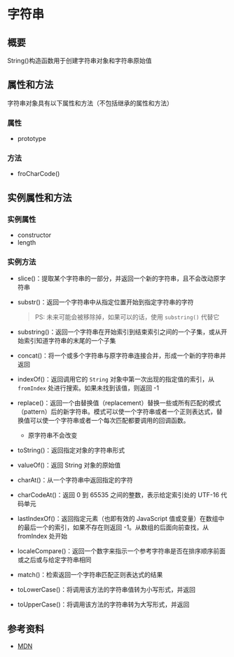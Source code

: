 # 字符串

## 概要

String()构造函数用于创建字符串对象和字符串原始值

## 属性和方法

字符串对象具有以下属性和方法（不包括继承的属性和方法）

### **属性**

-   prototype

### **方法**

-   froCharCode()

## 实例属性和方法

### **实例属性**

-   constructor
-   length

### **实例方法**

-   slice()：提取某个字符串的一部分，并返回一个新的字符串，且不会改动原字符串

-   substr()：返回一个字符串中从指定位置开始到指定字符串的字符

    > PS: 未来可能会被移除掉，如果可以的话，使用 `substring()` 代替它

-   substring()：返回一个字符串在开始索引到结束索引之间的一个子集，或从开始索引知道字符串的末尾的一个子集

-   concat()：将一个或多个字符串与原字符串连接合并，形成一个新的字符串并返回

-   indexOf()：返回调用它的 `String` 对象中第一次出现的指定值的索引，从 `fromIndex` 处进行搜索。如果未找到该值，则返回 -1

-   replace()：返回一个由替换值（replacement）替换一些或所有匹配的模式（pattern）后的新字符串。模式可以使一个字符串或者一个正则表达式，替换值可以使一个字符串或者一个每次匹配都要调用的回调函数。

    -   原字符串不会改变

-   toString()：返回指定对象的字符串形式

-   valueOf()：返回 String 对象的原始值

-   charAt()：从一个字符串中返回指定的字符

-   charCodeAt()：返回 0 到 65535 之间的整数，表示给定索引处的 UTF-16 代码单元

-   lastIndexOf()：返回指定元素（也即有效的 JavaScript 值或变量）在数组中的最后一个的索引，如果不存在则返回 -1。从数组的后面向前查找，从 fromIndex 处开始

-   localeCompare()：返回一个数字来指示一个参考字符串是否在排序顺序前面或之后或与给定字符串相同

-   match()：检索返回一个字符串匹配正则表达式的结果

-   toLowerCase()：将调用该方法的字符串值转为小写形式，并返回

-   toUpperCase()：将调用该方法的字符串转为大写形式，并返回





## 参考资料

- [MDN](https://developer.mozilla.org/zh-CN/)
